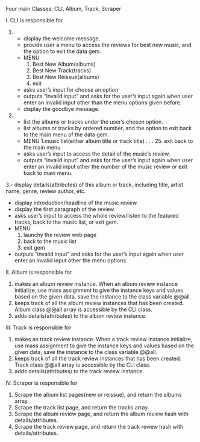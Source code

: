 Four main Classes: CLI, Album, Track, Scraper

I. CLI is responsible for
 
1. - display the welcome message.
   - provide user a menu to access the reviews for best new music, and the option to exit the data gem.
   - MENU
      1. Best New Album(albums)
      2. Best New Track(tracks)
      3. Best New Reissue(albums)
      4. exit
   - asks user’s input for choose an option
   - outputs “invalid input” and asks for the user’s input again when user enter an invalid input other than the menu options given before.
   - display the goodbye message.



2. - list the albums or tracks under the user’s chosen option.
   - list albums or tracks by ordered number, and the option to exit back to the main menu of the data gem.
   - MENU
      1.music list(either album title or track title)
      .
      .
      .
      25. exit back to the main menu
   - asks user’s input to access the detail of the music’s review.
   - outputs “invalid input” and asks for the user’s input again when user enter an invalid input other the number of the music review or exit back to main menu.


3.- display details(attributes) of this album or track, including title, artist name, genre, review author, etc.
   - display introduction/headline of the music review.
   - display the first paragraph of the review.
   - asks user’s input to access the whole review/listen to the featured tracks, back to the music list, or exit gem.
   - MENU
      1. launchy the review web page
      2. back to the music list
      3. exit gem
   - outputs “invalid input” and asks for the user’s input again when user enter an invalid input other the menu options.


II. Album is responsible for

1. makes an album review instance. When an album review instance initialize, use mass assignment to give the instance keys and values based on the given data, save the instance to the class variable @@all.
2. keeps track of all the album review instances that has been created. Album class @@all array is accessible by the CLI class.
3. adds details(attributes) to the album review instance.

III. Track is responsible for

1. makes an track review instance. When a track review instance initialize, use mass assignment to give the instance keys and values based on the given data, save the instance to the class variable @@all.
2. keeps track of all the track review instances that has been created. Track class @@all array is accessible by the CLI class.
3. adds details(attributes) to the track review instance.

IV. Scraper is responsible for

1. Scrape the album list pages(new or reissue), and return the albums array.
2. Scrape the track list page, and return the tracks array.
3. Scrape the album review page, and return the album review hash with details/attributes.
4. Scrape the track review page, and return the track review hash with details/attributes.